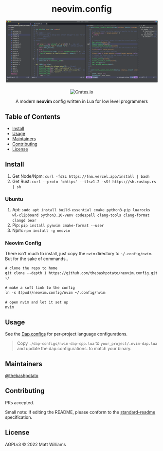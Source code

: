 <div align="center">
  <h1>neovim.config</h1>
  <img src="./assets/banner.png">
</div>
<br>
<div align="center">
  <img alt="Crates.io" src="https://img.shields.io/badge/standard--readme-OK-green.svg?style=flat-square">
  <br>
  <p>A modern <b>neovim</b> config  written in Lua for low level programmers</p>
</div>

## Table of Contents

- [Install](#install)
- [Usage](#usage)
- [Maintainers](#maintainers)
- [Contributing](#contributing)
- [License](#license)

## Install

1. Get Node/Npm: `curl -fsSL https://fnm.vercel.app/install | bash`
2. Get Rust: `curl --proto '=https' --tlsv1.2 -sSf https://sh.rustup.rs | sh`

### Ubuntu

1. Apt: `sudo apt install build-essential cmake python3-pip luarocks wl-clipboard python3.10-venv codespell clang-tools clang-format clangd bear`
2. Pip: `pip install pynvim cmake-format --user`
3. Npm: `npm install -g neovim`

### Neovim Config

There isn't much to install, just copy the `nvim` directory to `~/.config/nvim`.
But for the sake of commands..

```
# clone the repo to home
git clone --depth 1 https://github.com/thebashpotato/neovim.config.git ~/

# make a soft link to the config
ln -s $(pwd)/neovim.config/nvim ~/.config/nvim

# open nvim and let it set up
nvim
```

## Usage

See the [Dap configs](./dap-configs) for per-project language configurations.

> Copy `./dap-configs/nvim-dap-cpp.lua` to `your_project/.nvim-dap.lua` and update
> the dap.configurations.<lang> to match your binary.

## Maintainers

[@thebashpotato](https://github.com/thebashpotato)

## Contributing

PRs accepted.

Small note: If editing the README, please conform to the [standard-readme](https://github.com/RichardLitt/standard-readme) specification.

## License

AGPLv3 © 2022 Matt Williams
